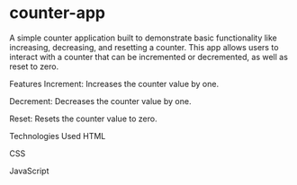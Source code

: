 # counter-app
A simple counter application built to demonstrate basic functionality like increasing, decreasing, and resetting a counter. This app allows users to interact with a counter that can be incremented or decremented, as well as reset to zero.

Features
Increment: Increases the counter value by one.

Decrement: Decreases the counter value by one.

Reset: Resets the counter value to zero.

Technologies Used
HTML

CSS

JavaScript
